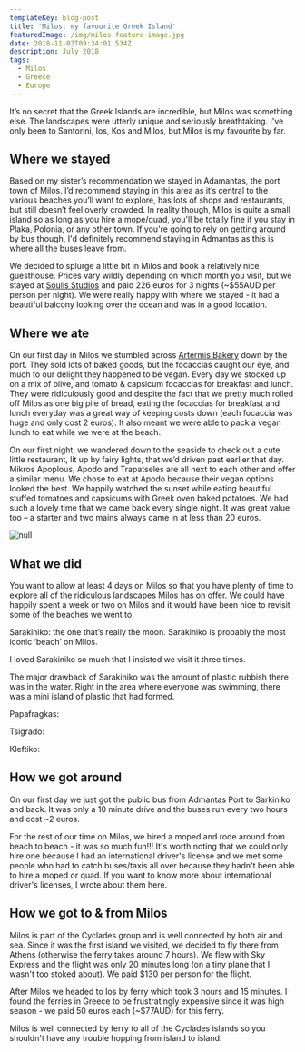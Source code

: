 ```yaml
---
templateKey: blog-post
title: 'Milos: my favourite Greek Island'
featuredImage: /img/milos-feature-image.jpg
date: 2018-11-03T09:34:01.534Z
description: July 2018
tags:
  - Milos
  - Greece
  - Europe
---
```

It’s no secret that the Greek Islands are incredible, but Milos was something else. The landscapes were utterly unique and seriously breathtaking. I've only been to Santorini, Ios, Kos and Milos, but Milos is my favourite by far.

## Where we stayed

Based on my sister’s recommendation we stayed in Adamantas, the port town of Milos. I’d recommend staying in this area as it’s central to the various beaches you’ll want to explore, has lots of shops and restaurants, but still doesn’t feel overly crowded. In reality though, Milos is quite a small island so as long as you hire a mope/quad, you'll be totally fine if you stay in Plaka, Polonia, or any other town. If you're going to rely on getting around by bus though, I'd definitely recommend staying in Admantas as this is where all the buses leave from.

We decided to splurge a little bit in Milos and book a relatively nice guesthouse. Prices vary wildly depending on which month you visit, but we stayed at [Soulis Studios](https://www.booking.com/hotel/gr/soulis-adamas.en-gb.html?aid=357026;label=gog235jc-hotel-XX-gr-soulisNadamas-unspec-lk-com-L%3Aen-O%3AosSx-B%3Achrome-N%3AXX-S%3Abo-U%3AXX-H%3As;sid=a3a8062454383b5c3c6d9609e89a432c;dist=0&keep_landing=1&sb_price_type=total&type=total&) and paid 226 euros for 3 nights (~$55AUD per person per night). We were really happy with where we stayed - it had a beautiful balcony looking over the ocean and was in a good location.

## Where we ate

On our first day in Milos we stumbled across [Artermis Bakery](https://www.google.lk/maps/place/Artemis+Bakery/@36.7254489,24.4465886,15z/data=!4m2!3m1!1s0x0:0x26915aff33a9fdf6?ved=2ahUKEwi_wqLEobreAhUJr48KHWPgA0kQ_BIwDnoECAYQCA) down by the port. They sold lots of baked goods, but the focaccias caught our eye, and much to our delight they happened to be vegan. Every day we stocked up on a mix of olive, and tomato & capsicum focaccias for breakfast and lunch. They were ridiculously good and despite the fact that we pretty much rolled off Milos as one big pile of bread, eating the focaccias for breakfast and lunch everyday was a great way of keeping costs down (each focaccia was huge and only cost 2 euros). It also meant we were able to pack a vegan lunch to eat while we were at the beach.

On our first night, we wandered down to the seaside to check out a cute little restaurant, lit up by fairy lights, that we’d driven past earlier that day. Mikros Apoplous, Apodo and Trapatseles are all next to each other and offer a similar menu. We chose to eat at Apodo because their vegan options looked the best. We happily watched the sunset while eating beautiful stuffed tomatoes and capsicums with Greek oven baked potatoes. We had such a lovely time that we came back every single night. It was great value too – a starter and two mains always came in at less than 20 euros.

![null](/img/milos-food.jpg)

## What we did

You want to allow at least 4 days on Milos so that you have plenty of time to explore all of the ridiculous landscapes Milos has on offer. We could have happily spent a week or two on Milos and it would have been nice to revisit some of the beaches we went to.

Sarakiniko: the one that’s really the moon. Sarakiniko is probably the most iconic ‘beach’ on Milos.

I loved Sarakiniko so much that I insisted we visit it three times.

The major drawback of Sarakiniko was the amount of plastic rubbish there was in the water. Right in the area where everyone was swimming, there was a mini island of plastic that had formed. 

Papafragkas: 

Tsigrado:

Kleftiko:

## How we got around

On our first day we just got the public bus from Admantas Port to Sarkiniko and back. It was only a 10 minute drive and the buses run every two hours and cost ~2 euros.

For the rest of our time on Milos, we hired a moped and rode around from beach to beach - it was so much fun!!! It's worth noting that we could only hire one because I had an international driver's license and we met some people who had to catch buses/taxis all over because they hadn't been able to hire a moped or quad. If you want to know more about international driver's licenses, I wrote about them here. 

## How we got to & from Milos

Milos is part of the Cyclades group and is well connected by both air and sea. Since it was the first island we visited, we decided to fly there from Athens (otherwise the ferry takes around 7 hours). We flew with Sky Express and the flight was only 20 minutes long (on a tiny plane that I wasn't too stoked about). We paid $130 per person for the flight.

After Milos we headed to Ios by ferry which took 3 hours and 15 minutes. I found the ferries in Greece to be frustratingly expensive since it was high season - we paid 50 euros each (~$77AUD) for this ferry.

Milos is well connected by ferry to all of the Cyclades islands so you shouldn't have any trouble hopping from island to island.
